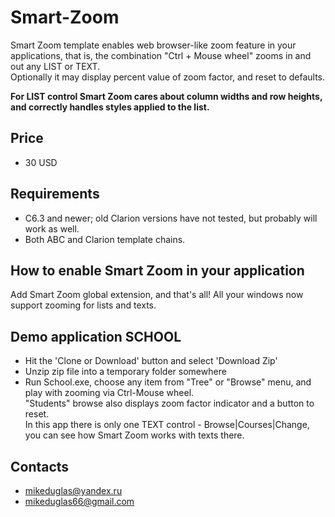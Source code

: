 # Smart-Zoom

Smart Zoom template enables web browser-like zoom feature in your applications, that is, the combination "Ctrl + Mouse wheel" zooms in and out any LIST or TEXT.  
Optionally it may display percent value of zoom factor, and reset to defaults.  
  
**For LIST control Smart Zoom cares about column widths and row heights, and correctly handles styles applied to the list.**


## Price
- 30 USD

## Requirements  
- C6.3 and newer; old Clarion versions have not tested, but probably will work as well.
- Both ABC and Clarion template chains.

## How to enable Smart Zoom in your application
Add Smart Zoom global extension, and that's all! All your windows now support zooming for lists and texts.

## Demo application SCHOOL
- Hit the 'Clone or Download' button and select 'Download Zip'
- Unzip zip file into a temporary folder somewhere
- Run School.exe, choose any item from "Tree" or "Browse" menu, and play with zooming via Ctrl-Mouse wheel.  
"Students" browse also displays zoom factor indicator and a button to reset.  
In this app there is only one TEXT control - Browse|Courses|Change, you can see how Smart Zoom works with texts there.

## Contacts
- <mikeduglas@yandex.ru>
- <mikeduglas66@gmail.com>

